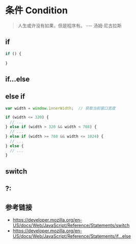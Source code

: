 # 条件 Condition

> 人生或许没有如果，但是程序有。 --- 汤姆·尼古拉斯

## if
```javascript
if () {
  
}
```

## if...else

## else if
```javascript
var width = window.innerWidth;  // 获取当前窗口宽度

if (width <= 320) {
  // ...
} else if (width > 320 && width < 768) {
  // ...
} else if (width >= 768 && width <= 1024) {
  // ...
} else {
  // ...
}
```

## switch


## ?:


## 参考链接
* https://developer.mozilla.org/en-US/docs/Web/JavaScript/Reference/Statements/switch
* https://developer.mozilla.org/en-US/docs/Web/JavaScript/Reference/Statements/if...else
